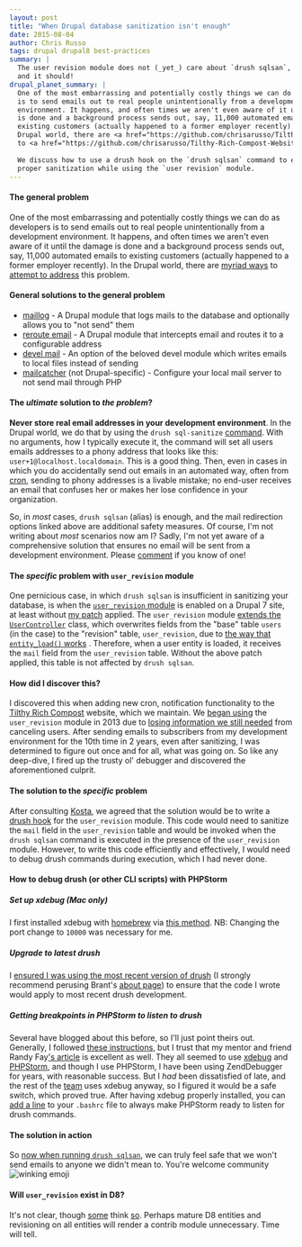 ```yaml
---
layout: post
title: "When Drupal database sanitization isn't enough"
date: 2015-08-04
author: Chris Russo
tags: drupal drupal8 best-practices
summary: | 
  The user revision module does not (_yet_) care about `drush sqlsan`, 
  and it should!
drupal_planet_summary: |
  One of the most embarrassing and potentially costly things we can do as developers
  is to send emails out to real people unintentionally from a development 
  environment. It happens, and often times we aren't even aware of it until the damage
  is done and a background process sends out, say, 11,000 automated emails to
  existing customers (actually happened to a former employer recently). In the 
  Drupal world, there are <a href="https://github.com/chrisarusso/Tilthy-Rich-Compost-Website/commit/64a558e2">myriad ways</a>
  to <a href="https://github.com/chrisarusso/Tilthy-Rich-Compost-Website/blob/master/scripts/sanitize.php">attempt to address</a> this problem. 
  
  We discuss how to use a drush hook on the `drush sqlsan` command to ensure 
  proper sanitization while using the `user revision` module.
---
```


#### The general problem
One of the most embarrassing and potentially costly things we can do as developers
is to send emails out to real people unintentionally from a development 
environment. It happens, and often times we aren't even aware of it until the damage
is done and a background process sends out, say, 11,000 automated emails to
existing customers (actually happened to a former employer recently). In the 
Drupal world, there are [myriad ways](https://github.com/chrisarusso/Tilthy-Rich-Compost-Website/commit/64a558e2)
to [attempt to address](https://github.com/chrisarusso/Tilthy-Rich-Compost-Website/blob/master/scripts/sanitize.php) this problem. 
    
#### General solutions to the general problem
- [maillog](https://www.drupal.org/project/maillog) - A Drupal module that 
logs mails to the database and optionally allows you to "not send" them
- [reroute email](https://www.drupal.org/project/reroute_email) - A Drupal
module that intercepts email and routes it to a configurable address 
- [devel mail](https://api.drupal.org/api/devel/devel.mail.inc/7) - An 
option of the beloved devel module which writes emails to local files instead 
of sending
- [mailcatcher](http://mailcatcher.me/) (not Drupal-specific) - Configure your 
local mail server to not send mail through PHP

#### The _ultimate_ solution to _the problem_?
**Never store real email addresses in your development environment**. In the 
Drupal world, we do that by using the `drush sql-sanitize` 
[command](http://drushcommands.com/drush-6x/sql/sql-sanitize). With no arguments,
how I typically execute it, the command will set all users emails addresses to 
a phony address that looks like this: `user+1@localhost.localdomain`. This is a 
good thing. Then, even in cases in which you do accidentally send out emails 
in an automated way, often from [cron](https://www.drupal.org/cron), sending to phony addresses
is a livable mistake; no end-user receives an email that confuses
her or makes her lose confidence in your organization.
  
So, in _most_ cases, `drush sqlsan` (alias) is enough, and the mail redirection
options linked above are additional safety measures. Of course, I'm not
writing about _most_ scenarios now am I? Sadly, I'm not yet aware of a 
comprehensive solution that ensures no email will be sent from a development 
environment. Please [comment](#js-expander-trigger) if you know of one!
  
#### The _specific_ problem with `user_revision` module
One pernicious case, in which `drush sqlsan` is insufficient in sanitizing your 
database, is when  the 
[`user_revision` module](https://www.drupal.org/project/user_revision)
is enabled on a Drupal 7 site, at least without 
[my patch](https://www.drupal.org/node/2534638) 
applied. The `user_revision` module 
[extends the `UserController`](http://cgit.drupalcode.org/user_revision/tree/user_revision.module?id=cce42174aec453e6652da8738e397df20b6f2cd0#n164) 
class, which overwrites fields from the "base" table `users` (in the case) to 
the "revision" table, `user_revision`, due to
[the way that `entity_load()` works](http://cgit.drupalcode.org/drupal/tree/includes/entity.inc?h=7.x#n306) 
. Therefore, when a user entity is loaded, it receives the `mail` field 
from the `user_revision` table. Without the above patch applied, 
this table is not affected by `drush sqlsan`.


#### How did I discover this?
I discovered this when adding new cron, notification functionality to the 
[Tilthy Rich Compost](http://tilthyrichcompost.com) website, which we maintain. 
We [began using](https://github.com/chrisarusso/Tilthy-Rich-Compost-Website/commit/fccc3f7387616510d512d3700639c5de3a560a1e) the `user_revision` 
module in 2013 due to [losing information we still needed](https://github.com/chrisarusso/Tilthy-Rich-Compost-Website/issues/29
) from canceling users. After sending emails to subscribers from my development
environment for the 10th time in 2 years, even after sanitizing, I was determined 
to figure out once and for all, what was going on. So like any deep-dive, I 
fired up the trusty ol' debugger and discovered the aforementioned culprit. 

#### The solution to the _specific_ problem
After consulting [Kosta](/team/kosta-harlan/), we agreed 
that the solution would be to write a [drush hook](https://www.drupal.org/node/2534638) 
for the `user_revision` module. This code would need to sanitize the `mail` 
field in the `user_revision` table and would be invoked when the `drush sqlsan` 
command is executed in the presence of the `user_revision` module.  However, 
to write this code efficiently and effectively, I would need to debug drush commands
during execution, which I had never done.

#### How to debug drush (or other CLI scripts) with PHPStorm  
    
##### Set up xdebug (Mac only)    
I first installed xdebug with [homebrew](http://brew.sh/) via 
[this method](http://antistatique.net/en/we/blog/2013/09/17/debugging-with-xdebug-and-phpstorm-on-macos-x).
NB: Changing the port change to `10000` was necessary for me.
   
##### Upgrade to latest drush
I [ensured I was using the most recent version of drush](http://whaaat.com/installing-drush-8-using-composer) 
(I strongly recommend perusing Brant's [about page](http://whaaat.com/about)) 
to ensure that the code I wrote would apply to most recent drush development.

##### Getting breakpoints in PHPStorm to listen to drush
Several have blogged about this before, so I'll just point theirs out. Generally,
I followed 
[these instructions](https://www.deeson.co.uk/labs/debugging-drupal-drush-real-time-phpstorm-and-xdebug),
but I trust that my mentor and friend 
Randy Fay['s article](http://randyfay.com/content/remote-command-line-debugging-phpstorm-phpdrupal-including-drush)
is excellent as well. They all seemed to use 
[xdebug](http://xdebug.org/) and [PHPStorm](https://www.jetbrains.com/phpstorm/),
and though I use PHPStorm, I have been using ZendDebugger for years, with 
reasonable success. But I _had_ been dissatisfied of late, and the rest of the 
[team](/team) uses xdebug anyway, so I figured it would be a safe switch, 
which proved true. After having xdebug properly installed, you can 
[add a line](https://github.com/kostajh/dotfiles/blob/master/.bashrc#L85) 
to your `.bashrc` file to always make PHPStorm ready to listen for drush 
commands.

#### The solution in action
So [now when running `drush sqlsan`](https://github.com/chrisarusso/Tilthy-Rich-Compost-Website/commit/cf8f04f65b9f782ebaaf84d4348043f5aeec8409), 
we can truly feel safe that we won't send emails to anyone we didn't mean to. 
You're welcome community 
<img src="http://www.emoji-cheat-sheet.com/graphics/emojis/wink.png" alt="winking emoji" class="emoji">

#### Will `user_revision` exist in D8?
It's not clear, though [some](https://www.drupal.org/sandbox/devpreview/2444961)
think [so](https://www.drupal.org/node/2336681).
Perhaps mature D8 entities and revisioning on all entities will render a contrib 
module unnecessary. Time will tell.




